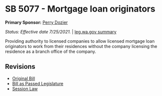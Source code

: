 # SB 5077 - Mortgage loan originators
**Primary Sponsor:** [Perry Dozier](/person/leg/perry.dozier.md)

*Status: Effective date 7/25/2021.* | [leg.wa.gov summary](https://app.leg.wa.gov/billsummary?BillNumber=5077&Year=2021)

Providing authority to licensed companies to allow licensed mortgage loan originators to work from their residences without the company licensing the residence as a branch office of the company.

## Revisions
* [Original Bill](1/)
* [Bill as Passed Legislature](1/)
* [Session Law](1/)